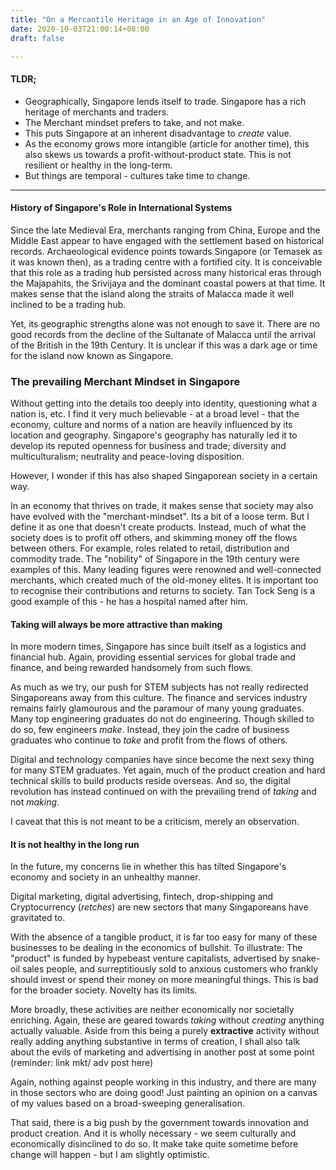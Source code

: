 ```yaml
---
title: "On a Mercantile Heritage in an Age of Innovation"
date: 2020-10-03T21:00:14+08:00
draft: false

---
```


#### TLDR;

- Geographically, Singapore lends itself to trade. Singapore has a rich heritage of merchants and traders.
- The Merchant mindset prefers to take, and not make. 
- This puts Singapore at an inherent disadvantage to *create* value. 
- As the economy grows more intangible (article for another time), this also skews us towards a profit-without-product state. This is not resilient or healthy in the long-term.
- But things are temporal - cultures take time to change.

----

#### History of Singapore's Role in International Systems

Since the late Medieval Era, merchants ranging from China, Europe and the Middle East appear to have engaged with the settlement based on historical records. Archaeological evidence points towards Singapore (or Temasek as it was known then), as a trading centre with a fortified city. It is conceivable that this role as a trading hub persisted across many historical eras through the Majapahits, the Srivijaya and the dominant coastal powers at that time. It makes sense that the island along the straits of Malacca made it well inclined to be a trading hub.

Yet, its geographic strengths alone was not enough to save it. There are no good records from the decline of the Sultanate of Malacca until the arrival of the British in the 19th Century. It is unclear if this was a dark age or time for the island now known as Singapore.

### The prevailing Merchant Mindset in Singapore

Without getting into the details too deeply into identity, questioning what a nation is, etc. I find it very much believable - at a broad level - that the economy, culture and norms of a nation are heavily influenced by its location and geography. Singapore's geography has naturally led it to develop its reputed openness for business and trade; diversity and multiculturalism; neutrality and peace-loving disposition. 

However, I wonder if this has also shaped Singaporean society in a certain way. 

In an economy that thrives on trade, it makes sense that society may also have evolved with the "merchant-mindset". Its a bit of a loose term. But I define it as one that doesn't create products. Instead, much of what the society does is to profit off others, and skimming money off the flows between others. For example, roles related to retail, distribution and commodity trade. The "nobility" of Singapore in the 19th century were examples of this. Many leading figures were renowned and well-connected merchants, which created much of the old-money elites. It is important too to recognise their contributions and returns to society. Tan Tock Seng is a good example of this - he has a hospital named after him.

#### Taking will always be more attractive than making

In more modern times, Singapore has since built itself as a logistics and financial hub. Again, providing essential services for global trade and finance, and being rewarded handsomely from such flows. 

As much as we try, our push for STEM subjects has not really redirected Singaporeans away from this culture. The finance and services industry remains fairly glamourous and the paramour of many young graduates. Many top engineering graduates do not do engineering. Though skilled to do so, few engineers *make*. Instead, they join the cadre of business graduates who continue to *take* and profit from the flows of others.

Digital and technology companies have since become the next sexy thing for many STEM graduates. Yet again, much of the product creation and hard technical skills to build products reside overseas. And so, the digital revolution has instead continued on with the prevailing trend of *taking* and not *making*. 

I caveat that this is not meant to be a criticism, merely an observation.

#### It is not healthy in the long run

In the future, my concerns lie in whether this has tilted Singapore's economy and society in an unhealthy manner.

Digital marketing, digital advertising, fintech, drop-shipping and Cryptocurrency (*retches*) are new sectors that many Singaporeans have gravitated to. 

With the absence of a tangible product, it is far too easy for many of these businesses to be dealing in the economics of bullshit. To illustrate: The "product" is funded by hypebeast venture capitalists, advertised by snake-oil sales people, and surreptitiously sold to anxious customers who frankly should invest or spend their money on more meaningful things. This is bad for the broader society. Novelty has its limits. 

More broadly, these activities are neither economically nor societally enriching. Again, these are geared towards *taking* without *creating* anything actually valuable. Aside from this being a purely **extractive** activity without really adding anything substantive in terms of creation, I shall also talk about the evils of marketing and advertising in another post at some point (reminder: link mkt/ adv post here)

Again, nothing against people working in this industry, and there are many in those sectors who are doing good! Just painting an opinion on a canvas of my values based on a broad-sweeping generalisation.

That said, there is a big push by the government towards innovation and product creation. And it is wholly necessary - we seem culturally and economically disinclined to do so. It make take quite sometime before change will happen - but I am slightly optimistic. 


